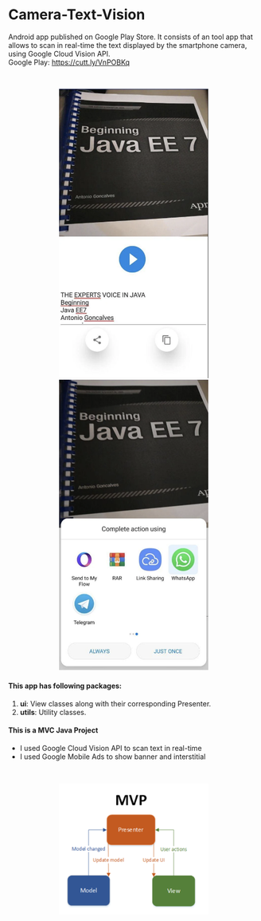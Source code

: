 # Camera-Text-Vision
Android app published on Google Play Store. It consists of an tool app that allows to scan in real-time the text displayed by the smartphone camera, using Google Cloud Vision API.
<br>
Google Play: https://cutt.ly/VnPOBKq

<br>
<p align="center">
  <img src="readme/camera2.png" width="300">
  <img src="readme/camera3.png" width="300">


</p>

#### This app has following packages:
1. **ui**: View classes along with their corresponding Presenter.
3. **utils**: Utility classes.


#### This is a MVC Java Project
- I used Google Cloud Vision API to scan text in real-time
- I used Google Mobile Ads to show banner and interstitial

<br>
<p align="center">
  <img src="readme/mvp.png" width="300">
</p>

